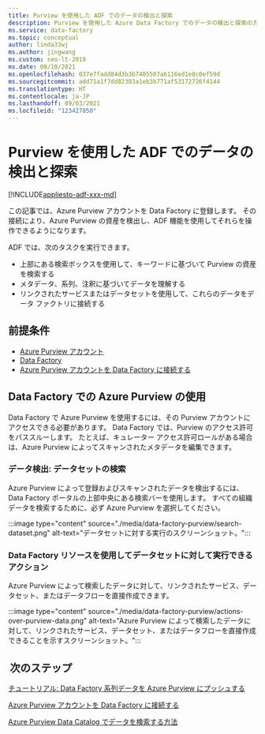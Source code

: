 ```yaml
---
title: Purview を使用した ADF でのデータの検出と探索
description: Purview を使用した Azure Data Factory でのデータの検出と探索の方法について説明します
ms.service: data-factory
ms.topic: conceptual
author: linda33wj
ms.author: jingwang
ms.custom: seo-lt-2019
ms.date: 08/10/2021
ms.openlocfilehash: 037e7fadd84d3b3b7405507a6116ed1e8c0ef59d
ms.sourcegitcommit: add71a1f7dd82303a1eb3b771af53172726f4144
ms.translationtype: HT
ms.contentlocale: ja-JP
ms.lasthandoff: 09/03/2021
ms.locfileid: "123427050"
---
```

# <a name="discover-and-explore-data-in-adf-using-purview"></a>Purview を使用した ADF でのデータの検出と探索

[!INCLUDE[appliesto-adf-xxx-md](includes/appliesto-adf-xxx-md.md)]

この記事では、Azure Purview アカウントを Data Factory に登録します。 その接続により、Azure Purview の資産を検出し、ADF 機能を使用してそれらを操作できるようになります。 

ADF では、次のタスクを実行できます。 
- 上部にある検索ボックスを使用して、キーワードに基づいて Purview の資産を検索する 
- メタデータ、系列、注釈に基づいてデータを理解する 
- リンクされたサービスまたはデータセットを使用して、これらのデータをデータ ファクトリに接続する 

## <a name="prerequisites"></a>前提条件 

- [Azure Purview アカウント](../purview/create-catalog-portal.md) 
- [Data Factory](./quickstart-create-data-factory-portal.md) 
- [Azure Purview アカウントを Data Factory に接続する](./connect-data-factory-to-azure-purview.md) 

## <a name="using-azure-purview-in-data-factory"></a>Data Factory での Azure Purview の使用 

Data Factory で Azure Purview を使用するには、その Purview アカウントにアクセスできる必要があります。 Data Factory では、Purview のアクセス許可をパススルーします。 たとえば、キュレーター アクセス許可ロールがある場合は、Azure Purview によってスキャンされたメタデータを編集できます。 

### <a name="data-discovery-search-datasets"></a>データ検出: データセットの検索 

Azure Purview によって登録およびスキャンされたデータを検出するには、Data Factory ポータルの上部中央にある検索バーを使用します。 すべての組織データを検索するために、必ず Azure Purview を選択してください。 

:::image type="content" source="./media/data-factory-purview/search-dataset.png" alt-text="データセットに対する実行のスクリーンショット。":::

### <a name="actions-that-you-can-perform-over-datasets-with-data-factory-resources"></a>Data Factory リソースを使用してデータセットに対して実行できるアクション 
Azure Purview によって検索したデータに対して、リンクされたサービス、データセット、またはデータフローを直接作成できます。

:::image type="content" source="./media/data-factory-purview/actions-over-purview-data.png" alt-text="Azure Purview によって検索したデータに対して、リンクされたサービス、データセット、またはデータフローを直接作成できることを示すスクリーンショット。":::

##  <a name="nextsteps"></a>次のステップ 

[チュートリアル: Data Factory 系列データを Azure Purview にプッシュする](turorial-push-lineage-to-purview.md)

[Azure Purview アカウントを Data Factory に接続する](connect-data-factory-to-azure-purview.md) 

[Azure Purview Data Catalog でデータを検索する方法](../purview/how-to-search-catalog.md)